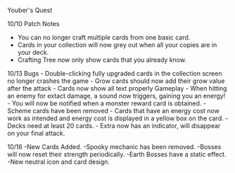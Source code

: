 Youber's Quest

10/10 Patch Notes

- You can no longer craft multiple cards from one basic card.
- Cards in your collection will now grey out when all your copies are in your deck.
- Crafting Tree now only show cards that you already know.

10/13
	Bugs
	- Double-clicking fully upgraded cards in the collection screen no longer crashes the game
	- Grow cards should now add their grow value after the attack
	- Cards now show all text properly
	Gameplay
	- When hitting an enemy for extact damage, a sound now triggers, gaining you an energy!
	- You will now be notified when a monster reward card is obtained.
	- Scheme cards have been removed
	- Cards that have an energy cost now work as intended and energy cost is displayed in a yellow box on the card.
	- Decks need at least 20 cards.
	- Extra now has an indicator, will disappear on your final attack.

10/16
	-New Cards Added.
	-Spooky mechanic has been removed.
	-Bosses will now reset their strength periodically.
	-Earth Bosses have a static effect.
	-New neutral icon and card design.
